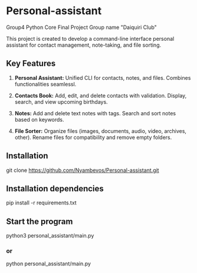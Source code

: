 # Personal-assistant
Group4 Python Core Final Project
Group name "Daiquiri Club"

This project is created to develop a command-line interface personal assistant for contact management, note-taking, and file sorting.

## Key Features

1. **Personal Assistant:**
Unified CLI for contacts, notes, and files.
Combines functionalities seamlessl.

2. **Contacts Book:**
Add, edit, and delete contacts with validation.
Display, search, and view upcoming birthdays.

3. **Notes:**
Add and delete text notes with tags.
Search and sort notes based on keywords.

4. **File Sorter:**
Organize files (images, documents, audio, video, archives, other).
Rename files for compatibility and remove empty folders.

## Installation

git clone https://github.com/Nyambevos/Personal-assistant.git

## Installation dependencies

pip install -r requirements.txt

## Start the program

python3 personal_assistant/main.py
### or
python personal_assistant/main.py
